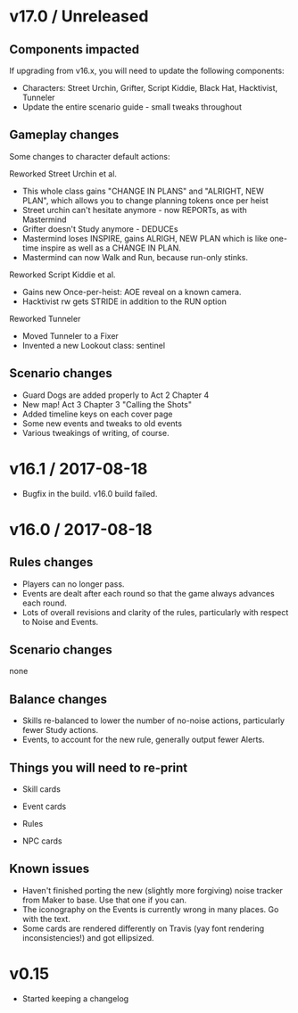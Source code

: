 # v17.0 / Unreleased

## Components impacted

If upgrading from v16.x, you will need to update the following components:

* Characters: Street Urchin, Grifter, Script Kiddie, Black Hat, Hacktivist, Tunneler
* Update the entire scenario guide - small tweaks throughout

## Gameplay changes

Some changes to character default actions:

Reworked Street Urchin et al.
* This whole class gains "CHANGE IN PLANS" and "ALRIGHT, NEW PLAN", which allows you to change planning tokens once per heist
* Street urchin can't hesitate anymore - now REPORTs, as with Mastermind
* Grifter doesn't Study anymore - DEDUCEs
* Mastermind loses INSPIRE, gains ALRIGH, NEW PLAN which is like one-time inspire as well as a CHANGE IN PLAN.
* Mastermind can now Walk and Run, because run-only stinks.

Reworked Script Kiddie et al.
* Gains new Once-per-heist: AOE reveal on a known camera.
* Hacktivist rw gets STRIDE in addition to the RUN option

Reworked Tunneler
* Moved Tunneler to a Fixer
* Invented a new Lookout class: sentinel

## Scenario changes

* Guard Dogs are added properly to Act 2 Chapter 4
* New map! Act 3 Chapter 3 "Calling the Shots"
* Added timeline keys on each cover page
* Some new events and tweaks to old events
* Various tweakings of writing, of course.

# v16.1 / 2017-08-18

* Bugfix in the build. v16.0 build failed.

# v16.0 / 2017-08-18

## Rules changes

* Players can no longer pass.
* Events are dealt after each round so that the game always advances each round.
* Lots of overall revisions and clarity of the rules, particularly with respect to Noise and Events.

## Scenario changes

none

## Balance changes

* Skills re-balanced to lower the number of no-noise actions, particularly fewer Study actions.
* Events, to account for the new rule, generally output fewer Alerts.

## Things you will need to re-print

* Skill cards
* Event cards
* Rules

* NPC cards

## Known issues

* Haven't finished porting the new (slightly more forgiving) noise tracker from Maker to base. Use that one if you can.
* The iconography on the Events is currently wrong in many places. Go with the text.
* Some cards are rendered differently on Travis (yay font rendering inconsistencies!) and got ellipsized.

# v0.15

* Started keeping a changelog
